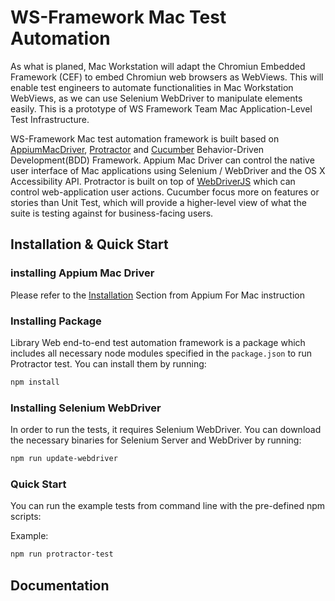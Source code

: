 # WS-Framework Mac Test Automation

As what is planed, Mac Workstation will adapt the Chromiun Embedded Framework (CEF) to embed Chromiun web browsers as WebViews. This will enable test engineers to automate functionalities in Mac Workstation WebViews, as we can use Selenium WebDriver to manipulate elements easily. This is a prototype of WS Framework Team Mac Application-Level Test Infrastructure.


WS-Framework Mac test automation framework is built based on [AppiumMacDriver](https://github.com/appium/appium-for-mac), [Protractor](http://www.protractortest.org/#/) and [Cucumber](https://github.com/protractor-cucumber-framework) Behavior-Driven Development(BDD) Framework. Appium Mac Driver can control the native user interface of Mac applications using Selenium / WebDriver and the OS X Accessibility API. Protractor is built on top of [WebDriverJS]((https://www.npmjs.com/package/selenium-webdriver)) which can control web-application user actions. Cucumber focus more on features or stories than Unit Test, which will provide a higher-level view of what the suite is testing against for business-facing users.

## Installation & Quick Start

### installing  Appium Mac Driver

Please refer to the [Installation](https://github.com/appium/appium-for-mac) Section from Appium For Mac instruction

### Installing Package

Library Web end-to-end test automation framework is a package which includes all necessary node modules specified in the `package.json` to run Protractor test. You can install them by running:

```sh
npm install
```

### Installing Selenium WebDriver

In order to run the tests, it requires Selenium WebDriver. You can download the necessary binaries for Selenium Server and WebDriver by running: 

```sh
npm run update-webdriver
```

### Quick Start

You can run the example tests from command line with the pre-defined npm scripts:

Example:

```sh
npm run protractor-test
```

## Documentation




